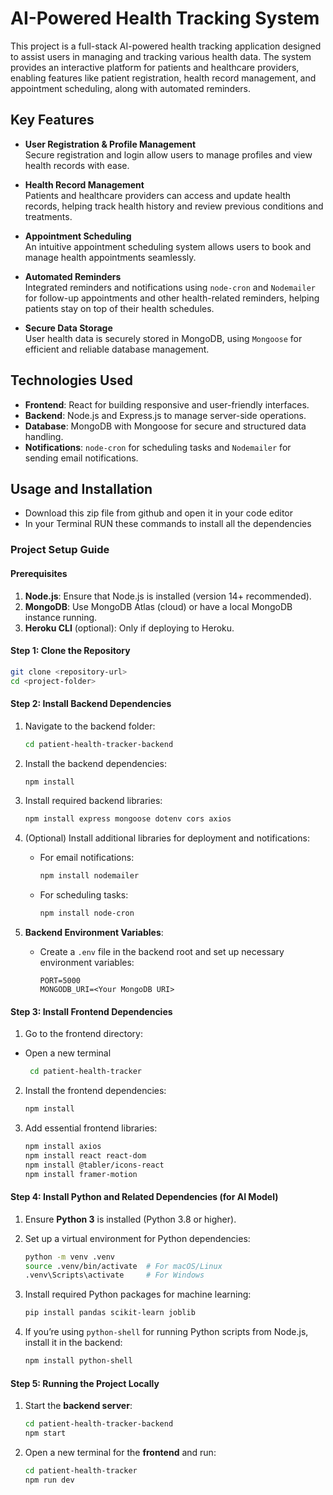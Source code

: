 
# AI-Powered Health Tracking System

This project is a full-stack AI-powered health tracking application designed to assist users in managing and tracking various health data. The system provides an interactive platform for patients and healthcare providers, enabling features like patient registration, health record management, and appointment scheduling, along with automated reminders.



## Key Features

- **User Registration & Profile Management**  
  Secure registration and login allow users to manage profiles and view health records with ease.

- **Health Record Management**  
  Patients and healthcare providers can access and update health records, helping track health history and review previous conditions and treatments.

- **Appointment Scheduling**  
  An intuitive appointment scheduling system allows users to book and manage health appointments seamlessly.

- **Automated Reminders**  
  Integrated reminders and notifications using `node-cron` and `Nodemailer` for follow-up appointments and other health-related reminders, helping patients stay on top of their health schedules.

- **Secure Data Storage**  
  User health data is securely stored in MongoDB, using `Mongoose` for efficient and reliable database management.

## Technologies Used

- **Frontend**: React for building responsive and user-friendly interfaces.
- **Backend**: Node.js and Express.js to manage server-side operations.
- **Database**: MongoDB with Mongoose for secure and structured data handling.
- **Notifications**: `node-cron` for scheduling tasks and `Nodemailer` for sending email notifications.


## Usage and Installation 

- Download this zip file from github and open it in your code editor 
- In your Terminal RUN these commands to install all the dependencies

### Project Setup Guide

#### Prerequisites
1. **Node.js**: Ensure that Node.js is installed (version 14+ recommended).
2. **MongoDB**: Use MongoDB Atlas (cloud) or have a local MongoDB instance running.
3. **Heroku CLI** (optional): Only if deploying to Heroku.

#### Step 1: Clone the Repository
```bash
git clone <repository-url>
cd <project-folder>
```

#### Step 2: Install Backend Dependencies
1. Navigate to the backend folder:
   ```bash
   cd patient-health-tracker-backend
   ```
   
2. Install the backend dependencies:
   ```bash
   npm install
   ```

3. Install required backend libraries:
   ```bash
   npm install express mongoose dotenv cors axios
   ```

4. (Optional) Install additional libraries for deployment and notifications:
   - For email notifications:
     ```bash
     npm install nodemailer
     ```
   - For scheduling tasks:
     ```bash
     npm install node-cron
     ```

5. **Backend Environment Variables**:
   - Create a `.env` file in the backend root and set up necessary environment variables:
     ```env
     PORT=5000
     MONGODB_URI=<Your MongoDB URI>
     ```

#### Step 3: Install Frontend Dependencies
1. Go to the frontend directory:
  - Open a new terminal 
     ```bash
      cd patient-health-tracker
     ```
   
2. Install the frontend dependencies:
   ```bash
   npm install
   ```

3. Add essential frontend libraries:
   ```bash
   npm install axios
   npm install react react-dom
   npm install @tabler/icons-react
   npm install framer-motion
   ```

#### Step 4: Install Python and Related Dependencies (for AI Model)
1. Ensure **Python 3** is installed (Python 3.8 or higher).
2. Set up a virtual environment for Python dependencies:
   ```bash
   python -m venv .venv
   source .venv/bin/activate  # For macOS/Linux
   .venv\Scripts\activate     # For Windows
   ```

3. Install required Python packages for machine learning:
   ```bash
   pip install pandas scikit-learn joblib
   ```

4. If you’re using `python-shell` for running Python scripts from Node.js, install it in the backend:
   ```bash
   npm install python-shell
   ```

#### Step 5: Running the Project Locally
1. Start the **backend server**:
   ```bash
   cd patient-health-tracker-backend
   npm start
   ```

2. Open a new terminal for the **frontend** and run:
   ```bash
   cd patient-health-tracker
   npm run dev
   ```

